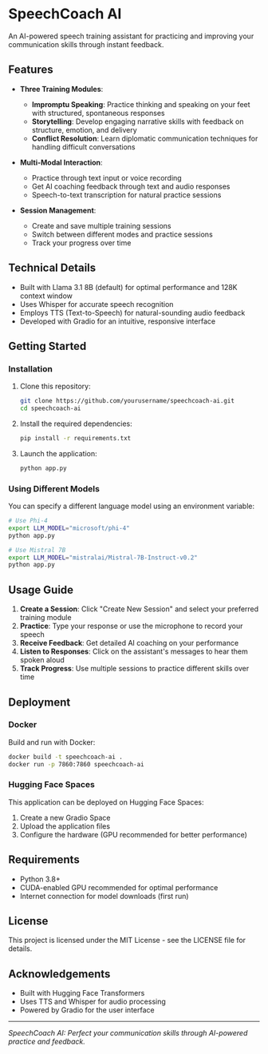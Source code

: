 # SpeechCoach AI

An AI-powered speech training assistant for practicing and improving your communication skills through instant feedback.

## Features

- **Three Training Modules**:
  - **Impromptu Speaking**: Practice thinking and speaking on your feet with structured, spontaneous responses
  - **Storytelling**: Develop engaging narrative skills with feedback on structure, emotion, and delivery
  - **Conflict Resolution**: Learn diplomatic communication techniques for handling difficult conversations

- **Multi-Modal Interaction**:
  - Practice through text input or voice recording
  - Get AI coaching feedback through text and audio responses
  - Speech-to-text transcription for natural practice sessions

- **Session Management**:
  - Create and save multiple training sessions
  - Switch between different modes and practice sessions
  - Track your progress over time

## Technical Details

- Built with Llama 3.1 8B (default) for optimal performance and 128K context window
- Uses Whisper for accurate speech recognition
- Employs TTS (Text-to-Speech) for natural-sounding audio feedback
- Developed with Gradio for an intuitive, responsive interface

## Getting Started

### Installation

1. Clone this repository:
   ```bash
   git clone https://github.com/yourusername/speechcoach-ai.git
   cd speechcoach-ai
   ```

2. Install the required dependencies:
   ```bash
   pip install -r requirements.txt
   ```

3. Launch the application:
   ```bash
   python app.py
   ```

### Using Different Models

You can specify a different language model using an environment variable:

```bash
# Use Phi-4
export LLM_MODEL="microsoft/phi-4"
python app.py

# Use Mistral 7B
export LLM_MODEL="mistralai/Mistral-7B-Instruct-v0.2"
python app.py
```

## Usage Guide

1. **Create a Session**: Click "Create New Session" and select your preferred training module
2. **Practice**: Type your response or use the microphone to record your speech
3. **Receive Feedback**: Get detailed AI coaching on your performance
4. **Listen to Responses**: Click on the assistant's messages to hear them spoken aloud
5. **Track Progress**: Use multiple sessions to practice different skills over time

## Deployment

### Docker

Build and run with Docker:
```bash
docker build -t speechcoach-ai .
docker run -p 7860:7860 speechcoach-ai
```

### Hugging Face Spaces

This application can be deployed on Hugging Face Spaces:
1. Create a new Gradio Space
2. Upload the application files
3. Configure the hardware (GPU recommended for better performance)

## Requirements

- Python 3.8+
- CUDA-enabled GPU recommended for optimal performance
- Internet connection for model downloads (first run)

## License

This project is licensed under the MIT License - see the LICENSE file for details.

## Acknowledgements

- Built with Hugging Face Transformers
- Uses TTS and Whisper for audio processing
- Powered by Gradio for the user interface

---

*SpeechCoach AI: Perfect your communication skills through AI-powered practice and feedback.*